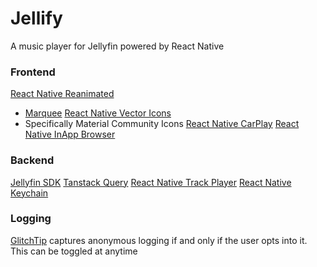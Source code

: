 # Jellify
A music player for Jellyfin powered by React Native


### Frontend
[React Native Reanimated](https://github.com/software-mansion/react-native-reanimated)
- [Marquee](https://github.com/animate-react-native/marquee)
[React Native Vector Icons](https://github.com/oblador/react-native-vector-icons)
- Specifically Material Community Icons
[React Native CarPlay](https://github.com/birkir/react-native-carplay)
[React Native InApp Browser](https://github.com/proyecto26/react-native-inappbrowser)

### Backend
[Jellyfin SDK](https://typescript-sdk.jellyfin.org/)
[Tanstack Query](https://tanstack.com/query/latest/docs/framework/react/react-native)
[React Native Track Player](https://github.com/doublesymmetry/react-native-track-player)
[React Native Keychain](https://github.com/oblador/react-native-keychain)

### Logging
[GlitchTip](https://glitchtip.com/) captures anonymous logging if and only if the user opts into it. This can be toggled at anytime